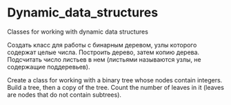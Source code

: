 # Dynamic_data_structures
Classes for working with dynamic data structures

Создать класс для работы с бинарным деревом, узлы которого содержат целые числа. Построить дерево, затем копию дерева. Подсчитать число листьев в нем (листьями называются узлы, не содержащие поддеревьев).

Create a class for working with a binary tree whose nodes contain integers. Build a tree, then a copy of the tree. Count the number of leaves in it (leaves are nodes that do not contain subtrees).
